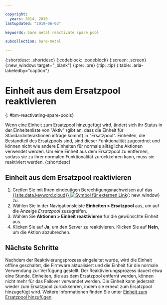 ```yaml
---

copyright:
  years: 2014, 2019
lastupdated: "2019-06-03"

keywords: bare metal reactivate spare pool

subcollection: bare-metal

---
```


{:shortdesc: .shortdesc}
{:codeblock: .codeblock}
{:screen: .screen}
{:new_window: target="_blank"}
{:pre: .pre}
{:tip: .tip}
{:table: .aria-labeledby="caption"}


# Einheit aus dem Ersatzpool reaktivieren
{: #bm-reactivating-spare-pools}

Wenn eine Einheit zum Ersatzpool hinzugefügt wird, ändert sich ihr Status in der Einheitenliste von "Aktiv" (gibt an, dass die Einheit für Standardinteraktionen infrage kommt) in "Ersatzpool". Einheiten, die Bestandteil des Ersatzpools sind, sind dieser Funktionalität zugeordnet und können nicht wie andere Einheiten für normale alltägliche Aktionen verwendet werden. Um eine Einheit aus dem Ersatzpool zu entfernen, sodass sie zu ihrer normalen Funktionalität zurückkehren kann, muss sie reaktiviert werden.
{:shortdesc}

## Einheit aus dem Ersatzpool reaktivieren

1. Greifen Sie mit Ihren eindeutigen Berechtigungsnachweisen auf das [{{site.data.keyword.cloud}} ![Symbol für externen Link](../icons/launch-glyph.svg "Symbol für externen Link")](https://cloud.ibm.com/){: new_window} zu.
2. Wählen Sie in der Navigationsleiste **Einheiten > Ersatzpool** aus, um auf die Anzeige *Ersatzpool* zuzugreifen.
3. Wählen Sie **Aktionen > Einheit reaktivieren** für die gewünschte Einheit aus.
4. Klicken Sie auf **Ja**, um den Server zu reaktivieren. Klicken Sie auf **Nein**, um die Aktion abzubrechen.

## Nächste Schritte
Nachdem der Reaktivierungsprozess eingeleitet wurde, wird die Einheit offline geschaltet, die Firmware aktualisiert und die Einheit für die normale Verwendung zur Verfügung gestellt. Der Reaktivierungsprozess dauert etwa eine Stunde. Einheiten, die aus dem Ersatzpool entfernt werden, können nicht mehr für das Failover verwendet werden. Die Einheit kann jederzeit wieder zum Ersatzpool zurückkehren, indem sie erneut zum Ersatzpool hinzugefügt wird. Weitere Informationen finden Sie unter [Einheit zum Ersatzpool hinzufügen](/docs/bare-metal?topic=bare-metal-adding-spare-pools#adding-spare-pools).
